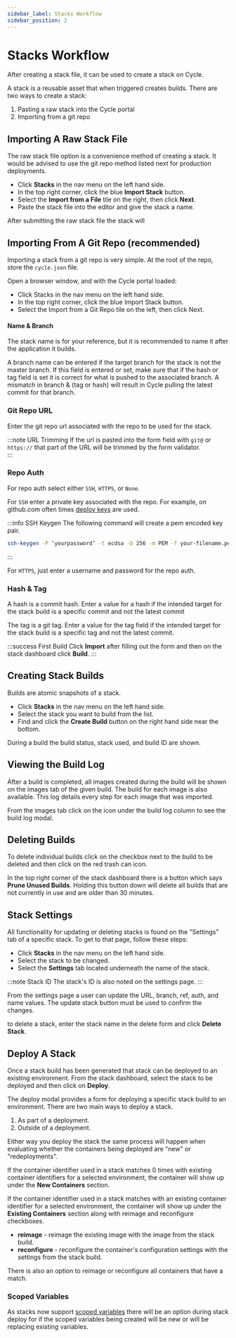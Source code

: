 ```yaml
---
sidebar_label: Stacks Workflow
sidebar_position: 2
---
```


# Stacks Workflow

After creating a stack file, it can be used to create a stack on Cycle.

A stack is a reusable asset that when triggered creates builds. There are two ways to create a stack:

1. Pasting a raw stack into the Cycle portal
2. Importing from a git repo

## Importing A Raw Stack File

The raw stack file option is a convenience method of creating a stack. It would be advised to use the git repo method listed next for production deployments.

- Click **Stacks** in the nav menu on the left hand side.
- In the top right corner, click the blue **Import Stack** button.
- Select the **Import from a File** tile on the right, then click **Next**.
- Paste the stack file into the editor and give the stack a name.

After submitting the raw stack file the stack will

## Importing From A Git Repo (recommended)

Importing a stack from a git repo is very simple. At the root of the repo, store the `cycle.json` file.

Open a browser window, and with the Cycle portal loaded:

- Click Stacks in the nav menu on the left hand side.
- In the top right corner, click the blue Import Stack button.
- Select the Import from a Git Repo tile on the left, then click Next.

#### Name & Branch

The stack name is for your reference, but it is recommended to name it after the application it builds.

A branch name can be entered if the target branch for the stack is not the master branch. If this field is entered or set, make sure that if the hash or tag field is set it is correct for what is pushed to the associated branch. A mismatch in branch & (tag or hash) will result in Cycle pulling the latest commit for that branch.

### Git Repo URL

Enter the git repo url associated with the repo to be used for the stack.

:::note URL Trimming
If the url is pasted into the form field with `git@` or `https://` that part of the URL will be trimmed by the form validator.  
:::

### Repo Auth

For repo auth select either `SSH`, `HTTPS`, or `None`.

For `SSH` enter a private key associated with the repo. For example, on github.com often times [deploy keys](https://docs.github.com/en/developers/overview/managing-deploy-keys) are used.

:::info SSH Keygen
The following command will create a pem encoded key pair.

```bash
ssh-keygen -P ‘yourpassword’ -t ecdsa -b 256 -m PEM -f your-filename.pem
```

:::

For `HTTPS`, just enter a username and password for the repo auth.

### Hash & Tag

A hash is a commit hash. Enter a value for a hash if the intended target for the stack build is a specific commit and not the latest commit

The tag is a git tag. Enter a value for the tag field if the intended target for the stack build is a specific tag and not the latest commit.

:::success First Build
Click **Import** after filling out the form and then on the stack dashboard click **Build**.
:::

## Creating Stack Builds

Builds are atomic snapshots of a stack.

- Click **Stacks** in the nav menu on the left hand side.
- Select the stack you want to build from the list.
- Find and click the **Create Build** button on the right hand side near the bottom.

During a build the build status, stack used, and build ID are shown.

## Viewing the Build Log

After a build is completed, all images created during the build will be shown on the images tab of the given build. The build for each image is also available. This log details every step for each image that was imported.

From the images tab click on the icon under the build log column to see the build log modal.

## Deleting Builds

To delete individual builds click on the checkbox next to the build to be deleted and then click on the red trash can icon.

In the top right corner of the stack dashboard there is a button which says **Prune Unused Builds**. Holding this button down will delete all builds that are not currently in use and are older than 30 minutes.

## Stack Settings

All functionality for updating or deleting stacks is found on the "Settings" tab of a specific stack. To get to that page, follow these steps:

- Click **Stacks** in the nav menu on the left hand side.
- Select the stack to be changed.
- Select the **Settings** tab located underneath the name of the stack.

:::note Stack ID
The stack's ID is also noted on the settings page.
:::

From the settings page a user can update the URL, branch, ref, auth, and name values. The update stack button must be used to confirm the changes.

to delete a stack, enter the stack name in the delete form and click **Delete Stack**.



## Deploy A Stack

Once a stack build has been generated that stack can be deployed to an existing environment. From the stack dashboard, select the stack to be deployed and then click on **Deploy**.

The deploy modal provides a form for deploying a specific stack build to an environment. There are two main ways to deploy a stack. 

1. As part of a deployment.
2. Outside of a deployment.

Either way you deploy the stack the same process will happen when evaluating whether the containers being deployed are "new" or "redeployments".  

If the container identifier used in a stack matches 0 times with existing container identifiers for a selected environment, the container will show up under the **New Containers** section.

If the container identifier used in a stack matches with an existing container identifier for a selected environment, the container will show up under the **Existing Containers** section along with reimage and reconfigure checkboxes.

- **reimage** - reimage the existing image with the image from the stack build.
- **reconfigure** - reconfigure the container's configuration settings with the settings from the stack build.

There is also an option to reimage or reconfigure all containers that have a match.

### Scoped Variables 
As stacks now support [scoped variables](/reference/stacks/reference/scoped-variables/) there will be an option during stack deploy for if the scoped variables being created will be new or will be replacing existing variables. 

